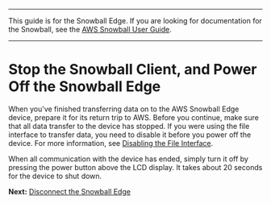 --------

This guide is for the Snowball Edge\. If you are looking for documentation for the Snowball, see the [AWS Snowball User Guide](http://docs.aws.amazon.com/snowball/latest/ug/whatissnowball.html)\.

--------

# Stop the Snowball Client, and Power Off the Snowball Edge<a name="turnitoff"></a>

When you've finished transferring data on to the AWS Snowball Edge device, prepare it for its return trip to AWS\. Before you continue, make sure that all data transfer to the device has stopped\. If you were using the file interface to transfer data, you need to disable it before you power off the device\. For more information, see [Disabling the File Interface](using-fileinterface.md#fileinterface-cleanup)\.

When all communication with the device has ended, simply turn it off by pressing the power button above the LCD display\. It takes about 20 seconds for the device to shut down\.

**Next:** [Disconnect the Snowball Edge](disconnectdevice.md) 